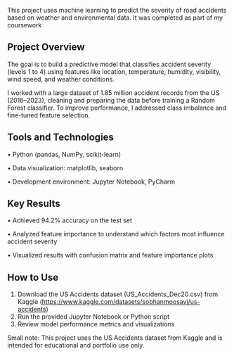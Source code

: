 This project uses machine learning to predict the severity of road accidents based on weather and environmental data. It was completed as part of my coursework

## Project Overview

The goal is to build a predictive model that classifies accident severity (levels 1 to 4) using features like location, temperature, humidity, visibility, wind speed, and weather conditions.

I worked with a large dataset of 1.85 million accident records from the US (2016–2023), cleaning and preparing the data before training a Random Forest classifier. To improve performance, I addressed class imbalance and fine-tuned feature selection.

## Tools and Technologies

•	Python (pandas, NumPy, scikit-learn)

•	Data visualization: matplotlib, seaborn

•	Development environment: Jupyter Notebook, PyCharm

## Key Results
•	Achieved 94.2% accuracy on the test set

•	Analyzed feature importance to understand which factors most influence accident severity

•	Visualized results with confusion matrix and feature importance plots

## How to Use
1.	Download the US Accidents dataset (US_Accidents_Dec20.csv) from Kaggle (https://www.kaggle.com/datasets/sobhanmoosavi/us-accidents)
2.	Run the provided Jupyter Notebook or Python script
3.	Review model performance metrics and visualizations

Small note: This project uses the US Accidents dataset from Kaggle and is intended for educational and portfolio use only.
